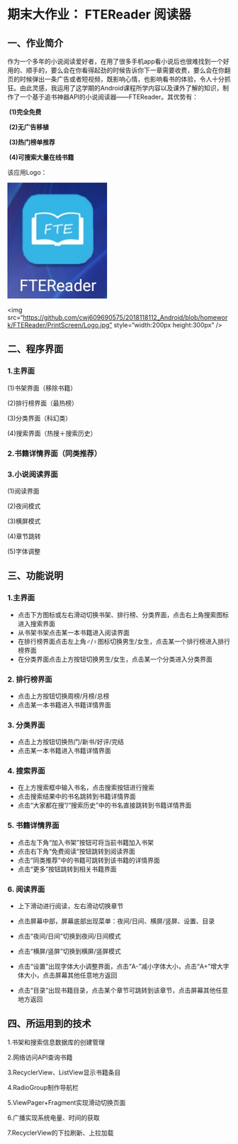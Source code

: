 # **期末大作业： FTEReader 阅读器**

## **一、作业简介**

​		作为一个多年的小说阅读爱好者，在用了很多手机app看小说后也很难找到一个好用的、顺手的，要么会在你看得起劲的时候告诉你下一章需要收费，要么会在你翻页的时候弹出一条广告或者短视频，既影响心情，也影响看书的体验，令人十分抓狂。由此灵感，我运用了这学期的Android课程所学内容以及课外了解的知识，制作了一个基于追书神器API的小说阅读器——FTEReader。其优势有：

​		**(1)完全免费**

​		**(2)无广告移植**

​		**(3)热门榜单推荐**

​		**(4)可搜索大量在线书籍**

该应用Logo：

![](https://github.com/cwj609690575/2018118112_Android/blob/homework/FTEReader/PrintScreen/Logo.jpg)

<img src=“https://github.com/cwj609690575/2018118112_Android/blob/homework/FTEReader/PrintScreen/Logo.jpg” style=“width:200px height:300px” />

## **二、程序界面**

### **1.主界面**

(1)书架界面（移除书籍）



(2)排行榜界面（最热榜）



(3)分类界面（科幻类）



(4)搜索界面（热搜＋搜索历史）



### **2.书籍详情界面（同类推荐）**



### **3.小说阅读界面**

(1)阅读界面



(2)夜间模式



(3)横屏模式



(4)章节跳转



(5)字体调整





## **三、功能说明**

### **1.主界面**

- 点击下方图标或左右滑动切换书架、排行榜、分类界面，点击右上角搜索图标进入搜索界面
- 从书架书架点击某一本书籍进入阅读界面
- 在排行榜界面点击左上角♂/♀图标切换男生/女生，点击某一个排行榜进入排行榜界面
- 在分类界面点击上方按钮切换男生/女生，点击某一个分类进入分类界面

### **2. 排行榜界面**

- 点击上方按钮切换周榜/月榜/总榜
- 点击某一本书籍进入书籍详情界面

### **3. 分类界面**

- 点击上方按钮切换热门/新书/好评/完结
- 点击某一本书籍进入书籍详情界面

### **4. 搜索界面**

- 在上方搜索框中输入书名，点击搜索按钮进行搜索
- 点击搜索结果中的书名跳转到书籍详情界面
- 点击“大家都在搜”/“搜索历史”中的书名直接跳转到书籍详情界面

### **5. 书籍详情界面**

- 点击左下角“加入书架”按钮可将当前书籍加入书架
- 点击右下角“免费阅读”按钮跳转到阅读界面
- 点击“同类推荐”中的书籍可跳转到该书籍的详情界面
- 点击“更多”按钮跳转到相关书籍界面

### **6. 阅读界面**

- 上下滑动进行阅读，左右滑动切换章节

- 点击屏幕中部，屏幕底部出现菜单：夜间/日间、横屏/竖屏、设置、目录

- 点击“夜间/日间”切换到夜间/日间模式

- 点击“横屏/竖屏”切换到横屏/竖屏模式

- 点击“设置”出现字体大小调整界面，点击“A-”减小字体大小，点击“A+”增大字体大小，点击屏幕其他任意地方返回

- 点击“目录”出现书籍目录，点击某个章节可跳转到该章节，点击屏幕其他任意地方返回

  

## **四、所运用到的技术**

1.书架和搜索信息数据库的创建管理

2.网络访问API查询书籍

3.RecyclerView、ListView显示书籍条目

4.RadioGroup制作导航栏

5.ViewPager+Fragment实现滑动切换页面

6.广播实现系统电量、时间的获取

7.RecyclerView的下拉刷新、上拉加载